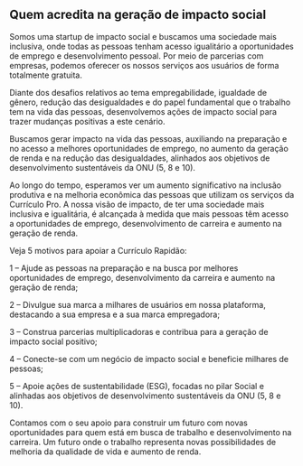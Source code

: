 ## Quem acredita na geração de impacto social

Somos uma startup de impacto social e buscamos uma sociedade mais inclusiva, onde todas as pessoas tenham acesso igualitário a oportunidades de emprego e desenvolvimento pessoal. Por meio de parcerias com empresas, podemos oferecer os nossos serviços aos usuários de forma totalmente gratuita.  

Diante dos desafios relativos ao tema empregabilidade, igualdade de gênero, redução das desigualdades e do papel fundamental que o trabalho tem na vida das pessoas, desenvolvemos ações de impacto social para trazer mudanças positivas a este cenário.

Buscamos gerar impacto na vida das pessoas, auxiliando na preparação e no acesso a melhores oportunidades de emprego, no aumento da geração de renda e na redução das desigualdades, alinhados aos objetivos de desenvolvimento sustentáveis da ONU (5, 8 e 10).

Ao longo do tempo, esperamos ver um aumento significativo na inclusão produtiva e na melhoria econômica das pessoas que utilizam os serviços da Currículo Pro. A nossa visão de impacto, de ter uma sociedade mais inclusiva e igualitária, é alcançada à medida que mais pessoas têm acesso a oportunidades de emprego, desenvolvimento de carreira e aumento na geração de renda.

Veja 5 motivos para apoiar a Currículo Rapidão:

1 –  Ajude as pessoas na preparação e na busca por melhores oportunidades de emprego, desenvolvimento da carreira e aumento na geração de renda;

2 – Divulgue sua marca a milhares de usuários em nossa plataforma, destacando a sua empresa e a sua marca empregadora;

3 – Construa parcerias multiplicadoras e contribua para a geração de impacto social positivo;

4 – Conecte-se com um negócio de impacto social e beneficie milhares de pessoas;

5 – Apoie ações de sustentabilidade (ESG), focadas no pilar Social e alinhadas aos objetivos de desenvolvimento sustentáveis da ONU (5, 8 e 10).

Contamos com o seu apoio para construir um futuro com novas oportunidades para quem está em busca de trabalho e desenvolvimento na carreira. Um futuro onde o trabalho representa novas possibilidades de melhoria da qualidade de vida e aumento de renda. 
